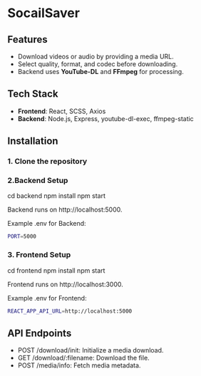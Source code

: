 # SocailSaver

## Features
- Download videos or audio by providing a media URL.
- Select quality, format, and codec before downloading.
- Backend uses **YouTube-DL** and **FFmpeg** for processing.

## Tech Stack
- **Frontend**: React, SCSS, Axios
- **Backend**: Node.js, Express, youtube-dl-exec, ffmpeg-static

## Installation

### 1. Clone the repository

### 2.Backend Setup

cd backend
npm install
npm start

Backend runs on http://localhost:5000.

Example .env for Backend:
```bash
PORT=5000
```

### 3. Frontend Setup
cd frontend
npm install
npm start

Frontend runs on http://localhost:3000.

Example .env for Frontend:
```bash
REACT_APP_API_URL=http://localhost:5000
```

## API Endpoints

- POST /download/init: Initialize a media download.
- GET /download/:filename: Download the file.
- POST /media/info: Fetch media metadata.
